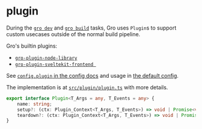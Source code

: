 # plugin

During the [`gro dev`](dev.md) and [`gro build`](build.md) tasks,
Gro uses `Plugin`s to support custom usecases outside of the normal build pipeline.

Gro's builtin plugins:

- [`gro-plugin-node-library`](../plugin/gro-plugin-node-library.ts)
- [`gro-plugin-sveltekit-frontend `](../plugin/gro-plugin-sveltekit-frontend.ts)

See [`config.plugin` in the config docs](config.md#plugin)
and usage in [the default config](../config/gro.config.default.ts).

The implementation is at [`src/plugin/plugin.ts`](../plugin/plugin.ts) with more details.

```ts
export interface Plugin<T_Args = any, T_Events = any> {
	name: string;
	setup?: (ctx: Plugin_Context<T_Args, T_Events>) => void | Promise<void>;
	teardown?: (ctx: Plugin_Context<T_Args, T_Events>) => void | Promise<void>;
}
```
